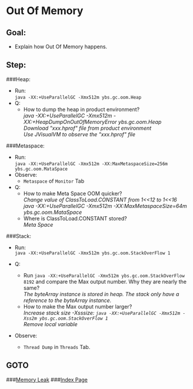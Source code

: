 Out Of Memory
==
Goal:
--
* Explain how Out Of Memory happens.


Step:
--
###Heap:
* Run:  
	`java -XX:+UseParallelGC -Xmx512m ybs.gc.oom.Heap`
* Q:  
	* How to dump the heap in product environment?  
	*java -XX:+UseParallelGC -Xmx512m -XX:+HeapDumpOnOutOfMemoryError ybs.gc.oom.Heap  
	Download "xxx.hprof" file from product environment  
	Use JVisualVM to observe the "xxx.hprof" file*

###Metaspace:
* Run:  
	`java -XX:+UseParallelGC -Xmx512m -XX:MaxMetaspaceSize=256m ybs.gc.oom.MataSpace`
* Observe:  
	* `Metaspace` of `Monitor` Tab
* Q:  
	* How to make Meta Space OOM quicker?  
	*Change value of ClassToLoad.CONSTANT from 1<<12 to 1<<16  
	java -XX:+UseParallelGC -Xmx512m -XX:MaxMetaspaceSize=64m ybs.gc.oom.MataSpace*
	* Where is ClassToLoad.CONSTANT stored?  
	*Meta Space*

###Stack:
* Run:  
	`java -XX:+UseParallelGC -Xmx512m ybs.gc.oom.StackOverFlow 1`

* Q:  
	* Run `java -XX:+UseParallelGC -Xmx512m ybs.gc.oom.StackOverFlow 8192` and compare the Max output number. Why they are nearly the same?  
	*The byteArray instance is stored in heap. The stack only have a reference to the byteArray instance.*  
	* How to make the Max output number larger?  
	*Increase stack size -Xsssize: `java -XX:+UseParallelGC -Xmx512m -Xss2m ybs.gc.oom.StackOverFlow 1`  
	Remove local variable*
* Observe:  
	* `Thread Dump` in `Threads` Tab.


GOTO
--
###[Memory Leak](../memoryLeak/README.md)
###[Index Page](../../../../../../README.md)